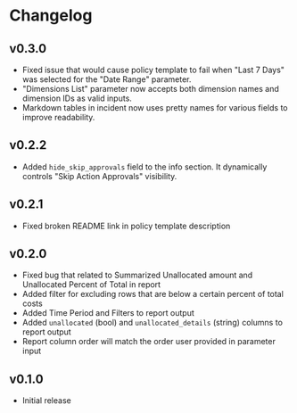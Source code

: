 # Changelog

## v0.3.0

- Fixed issue that would cause policy template to fail when "Last 7 Days" was selected for the "Date Range" parameter.
- "Dimensions List" parameter now accepts both dimension names and dimension IDs as valid inputs.
- Markdown tables in incident now uses pretty names for various fields to improve readability.

## v0.2.2

- Added `hide_skip_approvals` field to the info section. It dynamically controls "Skip Action Approvals" visibility.

## v0.2.1

- Fixed broken README link in policy template description

## v0.2.0

- Fixed bug that related to Summarized Unallocated amount and Unallocated Percent of Total in report
- Added filter for excluding rows that are below a certain percent of total costs
- Added Time Period and Filters to report output
- Added `unallocated` (bool) and `unallocated_details` (string) columns to report output
- Report column order will match the order user provided in parameter input

## v0.1.0

- Initial release
